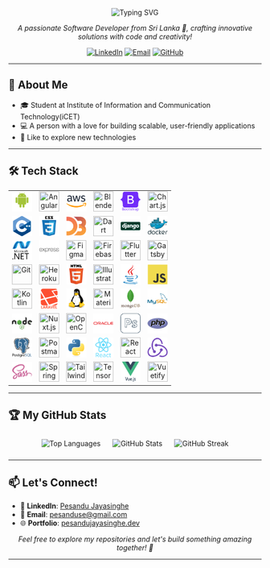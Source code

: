 <p align="center">
  <img class="profile-anim" src="https://readme-typing-svg.herokuapp.com?font=Architects+Daughter&center=true&vCenter=true&duration=3000&color=38C2FF&size=40&height=200&width=800&lines=Heyyy!+I'm+Pesandu+Jayasinghe+%3C3;Passionate+Software+Engineer;Welcome+to+my+GitHub+Universe!" alt="Typing SVG">
</p>

<p align="center">
  <em class="fade-in">A passionate Software Developer from Sri Lanka 🌴, crafting innovative solutions with code and creativity!</em>
</p>

<p align="center">
  <a href="www.linkedin.com/in/pesandu-jayasinghe-a1b4b3354" target="_blank"><img src="https://img.shields.io/badge/LinkedIn-0077B5?style=for-the-badge&logo=linkedin&logoColor=white" alt="LinkedIn"></a>
  <a href="pesanduse@gmai.com"><img src="https://img.shields.io/badge/Email-D14836?style=for-the-badge&logo=gmail&logoColor=white" alt="Email"></a>
  <a href="https://github.com/pesandujayasinghe"><img src="https://img.shields.io/badge/GitHub-181717?style=for-the-badge&logo=github&logoColor=white" alt="GitHub"></a>
</p>

---

## 🌟 About Me

- 🎓 Student at Institute of Information and Communication Technology(iCET)
- 💻 A person with a love for building scalable, user-friendly applications
- 🚀 Like to explore new technologies

---

## 🛠️ Tech Stack

<table align="center">
  <tr>
    <td align="center">
      <a href="https://developer.android.com" target="_blank">
        <img src="https://raw.githubusercontent.com/devicons/devicon/master/icons/android/android-original-wordmark.svg" width="40" height="40" title="Android"/>
      </a>
    </td>
    <td align="center">
      <a href="https://angular.io" target="_blank">
        <img src="https://angular.io/assets/images/logos/angular/angular.svg" width="40" height="40" title="Angular"/>
      </a>
    </td>
    <td align="center">
      <a href="https://aws.amazon.com" target="_blank">
        <img src="https://raw.githubusercontent.com/devicons/devicon/master/icons/amazonwebservices/amazonwebservices-original-wordmark.svg" width="40" height="40" title="AWS"/>
      </a>
    </td>
    <td align="center">
      <a href="https://www.blender.org/" target="_blank">
        <img src="https://download.blender.org/branding/community/blender_community_badge_white.svg" width="40" height="40" title="Blender"/>
      </a>
    </td>
    <td align="center">
      <a href="https://getbootstrap.com" target="_blank">
        <img src="https://raw.githubusercontent.com/devicons/devicon/master/icons/bootstrap/bootstrap-plain-wordmark.svg" width="40" height="40" title="Bootstrap"/>
      </a>
    </td>
    <td align="center">
      <a href="https://www.chartjs.org" target="_blank">
        <img src="https://www.chartjs.org/media/logo-title.svg" width="40" height="40" title="Chart.js"/>
      </a>
    </td>
  </tr>

  <tr>
    <td align="center">
      <a href="https://www.w3schools.com/cpp/" target="_blank">
        <img src="https://raw.githubusercontent.com/devicons/devicon/master/icons/cplusplus/cplusplus-original.svg" width="40" height="40" title="C++"/>
      </a>
    </td>
    <td align="center">
      <a href="https://www.w3schools.com/css/" target="_blank">
        <img src="https://raw.githubusercontent.com/devicons/devicon/master/icons/css3/css3-original-wordmark.svg" width="40" height="40" title="CSS3"/>
      </a>
    </td>
    <td align="center">
      <a href="https://d3js.org/" target="_blank">
        <img src="https://raw.githubusercontent.com/devicons/devicon/master/icons/d3js/d3js-original.svg" width="40" height="40" title="D3.js"/>
      </a>
    </td>
    <td align="center">
      <a href="https://dart.dev" target="_blank">
        <img src="https://www.vectorlogo.zone/logos/dartlang/dartlang-icon.svg" width="40" height="40" title="Dart"/>
      </a>
    </td>
    <td align="center">
      <a href="https://www.djangoproject.com/" target="_blank">
        <img src="https://raw.githubusercontent.com/devicons/devicon/master/icons/django/django-original.svg" width="40" height="40" title="Django"/>
      </a>
    </td>
    <td align="center">
      <a href="https://www.docker.com/" target="_blank">
        <img src="https://raw.githubusercontent.com/devicons/devicon/master/icons/docker/docker-original-wordmark.svg" width="40" height="40" title="Docker"/>
      </a>
    </td>
  </tr>

  <tr>
    <td align="center">
      <a href="https://dotnet.microsoft.com/" target="_blank">
        <img src="https://raw.githubusercontent.com/devicons/devicon/master/icons/dot-net/dot-net-original-wordmark.svg" width="40" height="40" title=".NET"/>
      </a>
    </td>
    <td align="center">
      <a href="https://expressjs.com" target="_blank">
        <img src="https://raw.githubusercontent.com/devicons/devicon/master/icons/express/express-original-wordmark.svg" width="40" height="40" title="Express"/>
      </a>
    </td>
    <td align="center">
      <a href="https://www.figma.com/" target="_blank">
        <img src="https://www.vectorlogo.zone/logos/figma/figma-icon.svg" width="40" height="40" title="Figma"/>
      </a>
    </td>
    <td align="center">
      <a href="https://firebase.google.com/" target="_blank">
        <img src="https://www.vectorlogo.zone/logos/firebase/firebase-icon.svg" width="40" height="40" title="Firebase"/>
      </a>
    </td>
    <td align="center">
      <a href="https://flutter.dev" target="_blank">
        <img src="https://www.vectorlogo.zone/logos/flutterio/flutterio-icon.svg" width="40" height="40" title="Flutter"/>
      </a>
    </td>
    <td align="center">
      <a href="https://www.gatsbyjs.com/" target="_blank">
        <img src="https://www.vectorlogo.zone/logos/gatsbyjs/gatsbyjs-icon.svg" width="40" height="40" title="Gatsby"/>
      </a>
    </td>
  </tr>

  <tr>
    <td align="center">
      <a href="https://git-scm.com/" target="_blank">
        <img src="https://www.vectorlogo.zone/logos/git-scm/git-scm-icon.svg" width="40" height="40" title="Git"/>
      </a>
    </td>
    <td align="center">
      <a href="https://heroku.com" target="_blank">
        <img src="https://www.vectorlogo.zone/logos/heroku/heroku-icon.svg" width="40" height="40" title="Heroku"/>
      </a>
    </td>
    <td align="center">
      <a href="https://www.w3.org/html/" target="_blank">
        <img src="https://raw.githubusercontent.com/devicons/devicon/master/icons/html5/html5-original-wordmark.svg" width="40" height="40" title="HTML5"/>
      </a>
    </td>
    <td align="center">
      <a href="https://www.adobe.com/in/products/illustrator.html" target="_blank">
        <img src="https://www.vectorlogo.zone/logos/adobe_illustrator/adobe_illustrator-icon.svg" width="40" height="40" title="Illustrator"/>
      </a>
    </td>
    <td align="center">
      <a href="https://www.java.com" target="_blank">
        <img src="https://raw.githubusercontent.com/devicons/devicon/master/icons/java/java-original.svg" width="40" height="40" title="Java"/>
      </a>
    </td>
    <td align="center">
      <a href="https://developer.mozilla.org/en-US/docs/Web/JavaScript" target="_blank">
        <img src="https://raw.githubusercontent.com/devicons/devicon/master/icons/javascript/javascript-original.svg" width="40" height="40" title="JavaScript"/>
      </a>
    </td>
  </tr>

  <tr>
    <td align="center">
      <a href="https://kotlinlang.org" target="_blank">
        <img src="https://www.vectorlogo.zone/logos/kotlinlang/kotlinlang-icon.svg" width="40" height="40" title="Kotlin"/>
      </a>
    </td>
    <td align="center">
      <a href="https://laravel.com/" target="_blank">
        <img src="https://raw.githubusercontent.com/devicons/devicon/master/icons/laravel/laravel-plain-wordmark.svg" width="40" height="40" title="Laravel"/>
      </a>
    </td>
    <td align="center">
      <a href="https://www.linux.org/" target="_blank">
        <img src="https://raw.githubusercontent.com/devicons/devicon/master/icons/linux/linux-original.svg" width="40" height="40" title="Linux"/>
      </a>
    </td>
    <td align="center">
      <a href="https://materializecss.com/" target="_blank">
        <img src="https://raw.githubusercontent.com/prplx/svg-logos/558553f9f0a4e02b213aa1eb36a83d6b6b5312e6/svg/materialize.svg" width="40" height="40" title="Materialize"/>
      </a>
    </td>
    <td align="center">
      <a href="https://www.mongodb.com/" target="_blank">
        <img src="https://raw.githubusercontent.com/devicons/devicon/master/icons/mongodb/mongodb-original-wordmark.svg" width="40" height="40" title="MongoDB"/>
      </a>
    </td>
    <td align="center">
      <a href="https://www.mysql.com/" target="_blank">
        <img src="https://raw.githubusercontent.com/devicons/devicon/master/icons/mysql/mysql-original-wordmark.svg" width="40" height="40" title="MySQL"/>
      </a>
    </td>
  </tr>

  <tr>
    <td align="center">
      <a href="https://nodejs.org" target="_blank">
        <img src="https://raw.githubusercontent.com/devicons/devicon/master/icons/nodejs/nodejs-original-wordmark.svg" width="40" height="40" title="Node.js"/>
      </a>
    </td>
    <td align="center">
      <a href="https://nuxtjs.org/" target="_blank">
        <img src="https://www.vectorlogo.zone/logos/nuxtjs/nuxtjs-icon.svg" width="40" height="40" title="Nuxt.js"/>
      </a>
    </td>
    <td align="center">
      <a href="https://opencv.org/" target="_blank">
        <img src="https://www.vectorlogo.zone/logos/opencv/opencv-icon.svg" width="40" height="40" title="OpenCV"/>
      </a>
    </td>
    <td align="center">
      <a href="https://www.oracle.com/" target="_blank">
        <img src="https://raw.githubusercontent.com/devicons/devicon/master/icons/oracle/oracle-original.svg" width="40" height="40" title="Oracle"/>
      </a>
    </td>
    <td align="center">
      <a href="https://www.photoshop.com/en" target="_blank">
        <img src="https://raw.githubusercontent.com/devicons/devicon/master/icons/photoshop/photoshop-line.svg" width="40" height="40" title="Photoshop"/>
      </a>
    </td>
    <td align="center">
      <a href="https://www.php.net" target="_blank">
        <img src="https://raw.githubusercontent.com/devicons/devicon/master/icons/php/php-original.svg" width="40" height="40" title="PHP"/>
      </a>
    </td>
  </tr>

  <tr>
    <td align="center">
      <a href="https://www.postgresql.org" target="_blank">
        <img src="https://raw.githubusercontent.com/devicons/devicon/master/icons/postgresql/postgresql-original-wordmark.svg" width="40" height="40" title="PostgreSQL"/>
      </a>
    </td>
    <td align="center">
      <a href="https://postman.com" target="_blank">
        <img src="https://www.vectorlogo.zone/logos/getpostman/getpostman-icon.svg" width="40" height="40" title="Postman"/>
      </a>
    </td>
    <td align="center">
      <a href="https://www.python.org" target="_blank">
        <img src="https://raw.githubusercontent.com/devicons/devicon/master/icons/python/python-original.svg" width="40" height="40" title="Python"/>
      </a>
    </td>
    <td align="center">
      <a href="https://reactjs.org/" target="_blank">
        <img src="https://raw.githubusercontent.com/devicons/devicon/master/icons/react/react-original-wordmark.svg" width="40" height="40" title="React"/>
      </a>
    </td>
    <td align="center">
      <a href="https://reactnative.dev/" target="_blank">
        <img src="https://reactnative.dev/img/header_logo.svg" width="40" height="40" title="React Native"/>
      </a>
    </td>
    <td align="center">
      <a href="https://redux.js.org" target="_blank">
        <img src="https://raw.githubusercontent.com/devicons/devicon/master/icons/redux/redux-original.svg" width="40" height="40" title="Redux"/>
      </a>
    </td>
  </tr>

  <tr>
    <td align="center">
      <a href="https://sass-lang.com" target="_blank">
        <img src="https://raw.githubusercontent.com/devicons/devicon/master/icons/sass/sass-original.svg" width="40" height="40" title="Sass"/>
      </a>
    </td>
    <td align="center">
      <a href="https://spring.io/" target="_blank">
        <img src="https://www.vectorlogo.zone/logos/springio/springio-icon.svg" width="40" height="40" title="Spring"/>
      </a>
    </td>
    <td align="center">
      <a href="https://tailwindcss.com/" target="_blank">
        <img src="https://www.vectorlogo.zone/logos/tailwindcss/tailwindcss-icon.svg" width="40" height="40" title="Tailwind CSS"/>
      </a>
    </td>
    <td align="center">
      <a href="https://www.tensorflow.org" target="_blank">
        <img src="https://www.vectorlogo.zone/logos/tensorflow/tensorflow-icon.svg" width="40" height="40" title="TensorFlow"/>
      </a>
    </td>
    <td align="center">
      <a href="https://vuejs.org/" target="_blank">
        <img src="https://raw.githubusercontent.com/devicons/devicon/master/icons/vuejs/vuejs-original-wordmark.svg" width="40" height="40" title="Vue.js"/>
      </a>
    </td>
    <td align="center">
      <a href="https://vuetifyjs.com/en/" target="_blank">
        <img src="https://bestofjs.org/logos/vuetify.svg" width="40" height="40" title="Vuetify"/>
      </a>
    </td>
  </tr>
</table>


---

## 🏆 My GitHub Stats

<p align="center">
  <img class="fade-in" src="https://github-readme-stats.vercel.app/api/top-langs?username=pesandujayasinghe&show_icons=true&locale=en&layout=compact&theme=radical" alt="Top Languages" style="margin: 10px;"/>
  <img class="fade-in" src="https://github-readme-stats.vercel.app/api?username=pesandujayasinghe&show_icons=true&locale=en&theme=radical" alt="GitHub Stats" style="margin: 10px;"/>
  <img class="fade-in" src="https://github-readme-streak-stats.herokuapp.com/?user=pesandujayasinghe&theme=radical" alt="GitHub Streak" style="margin: 10px;"/>
</p>

---


## 📫 Let's Connect!

- 💼 **LinkedIn**: [Pesandu Jayasinghe](https://linkedin.com/in/pesandu-jayasinghe-a1b4b3354)
- 📧 **Email**: [pesanduse@gmail.com](mailto:pesanduse@gmail.com)
- 🌐 **Portfolio**: [pesandujayasinghe.dev](https://pesandujayasinghe.dev)

<p align="center">
  <em class="fade-in">Feel free to explore my repositories and let's build something amazing together! 🚀</em>
</p>

---

